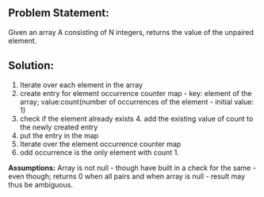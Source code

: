 ## Problem Statement:

Given an array A consisting of N integers, returns the value of the unpaired element.


## Solution:

1. Iterate over each element in the array
2. create entry for element occurrence counter map - key: element of the array; value:count(number of occurrences of the element - initial value: 1)
3. check if the element already exists
    4. add the existing value of count to the newly created entry
5. put the entry in the map
6. Iterate over the element occurrence counter map
7. odd occurrence is the only element with count 1. 

**Assumptions:**
Array is not null - though have built in a check for the same - even though; returns 0 when all pairs and when array is null - result may thus be ambiguous.
